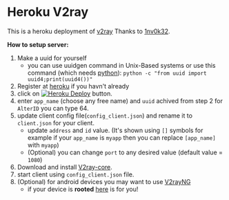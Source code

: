 # Heroku V2ray
This is a heroku deployment of [v2ray](https://github.com/v2ray/v2ray-core) Thanks to [1nv0k32](https://github.com/1nv0k32).

**How to setup server:**
1. Make a uuid for yourself
	- you can use uuidgen command in Unix-Based systems or use this command (which needs [python](https://www.python.org/downloads)):
		`python -c "from uuid import uuid4;print(uuid4())" `
2. Register at 	[heroku](heroku.com) if you havn't already
3. click on [![Heroku Deploy](https://www.herokucdn.com/deploy/button.svg)](https://heroku.com/deploy?template=https://github.com/1nv0k32/heroku-v2ray) button.
4. enter `app_name` (choose any free name) and `uuid` achived from step 2 for `AlterID` you can type 64.
5. update client config file(`config_client.json`) and rename it to `client.json` for your client.
    - update `address` and `id` value. (It's shown using `[]` symbols for example if your `app_name` is `myapp` then you can replace `[app_name]` with `myapp`)
    - (Optional) you can change `port` to any desired value (default value = `1080`)
6. Download and install [V2ray-core](https://github.com/v2ray/v2ray-core/releases).
7. start client using `config_client.json` file.
8. (Optional) for android devices you may want to use [V2rayNG](https://play.google.com/store/apps/details?id=com.v2ray.ang&hl=en_US&gl=US)
    - if your device is **rooted** [here](magisk_module/) is for you!



